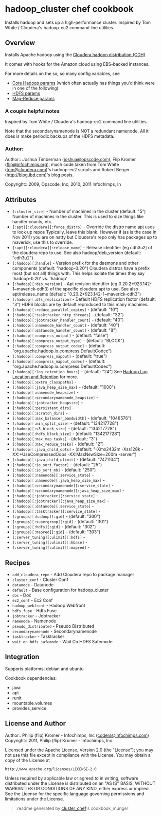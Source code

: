# hadoop_cluster chef cookbook

Installs hadoop and sets up a high-performance cluster. Inspired by Tom White / Cloudera's hadoop-ec2 command line utilities.

## Overview

Installs Apache hadoop using the [Cloudera hadoop distribution (CDH)](http://archive.cloudera.com/docs/)

It comes with hooks for the Amazon cloud using EBS-backed instances.

For more details on the so, so many config variables, see

* [Core Hadoop params](http://archive.cloudera.com/cdh/3/hadoop/hdfs-default.html) (which often actually has things you'd think were in one of the following)
* [HDFS params](http://archive.cloudera.com/cdh/3/hadoop/hdfs-default.html) 
* [Map-Reduce params](http://archive.cloudera.com/cdh/3/hadoop/hdfs-default.html) 

### A couple helpful notes

Inspired by Tom White / Cloudera's hadoop-ec2 command line utilities.

Note that the secondarynamenode is NOT a redundant namenode. All it does is make periodic backups of the HDFS metadata.

### Author:
      
Author:: Joshua Timberman (<joshua@opscode.com>), Flip Kromer (<flip@infochimps.org>), much code taken from Tom White (<tom@cloudera.com>)'s hadoop-ec2 scripts and Robert Berger (http://blog.ibd.com)'s blog posts.

Copyright:: 2009, Opscode, Inc; 2010, 2011 Infochimps, In

## Attributes

* `[:cluster_size]`                   - Number of machines in the cluster (default: "5")
  Number of machines in the cluster. This is used to size things like handler counts, etc.
* `[:apt][:cloudera][:force_distro]`  - Override the distro name apt uses to look up repos
  Typically, leave this blank. However if (as is the case in Nov 2011) you are on natty but Cloudera's repo only has packages up to maverick, use this to override.
* `[:apt][:cloudera][:release_name]`  - Release identifier (eg cdh3u2) of the cloudera repo to use. See also hadoop/deb_version (default: "cdh3u2")
* `[:hadoop][:handle]`                - Version prefix for the daemons and other components (default: "hadoop-0.20")
  Cloudera distros have a prefix most (but not all) things with. This helps isolate the times they say 'hadoop-0.20' vs. 'hadoop'
* `[:hadoop][:deb_version]`           - Apt revision identifier (eg 0.20.2+923.142-1~maverick-cdh3) of the specific cloudera apt to use. See also apt/release_name (default: "0.20.2+923.142-1~maverick-cdh3")
* `[:hadoop][:dfs_replication]`       - Default HDFS replication factor (default: "3")
  HDFS blocks are by default reproduced to this many machines.
* `[:hadoop][:reduce_parallel_copies]` -  (default: "10")
* `[:hadoop][:tasktracker_http_threads]` -  (default: "32")
* `[:hadoop][:jobtracker_handler_count]` -  (default: "40")
* `[:hadoop][:namenode_handler_count]` -  (default: "40")
* `[:hadoop][:datanode_handler_count]` -  (default: "8")
* `[:hadoop][:compress_output]`       -  (default: "false")
* `[:hadoop][:compress_output_type]`  -  (default: "BLOCK")
* `[:hadoop][:compress_output_codec]` -  (default: "org.apache.hadoop.io.compress.DefaultCodec")
* `[:hadoop][:compress_mapout]`       -  (default: "true")
* `[:hadoop][:compress_mapout_codec]` -  (default: "org.apache.hadoop.io.compress.DefaultCodec")
* `[:hadoop][:log_retention_hours]`   -  (default: "24")
  See [Hadoop Log Location and Retention](http://www.cloudera.com/blog/2010/11/hadoop-log-location-and-retention) for more.
* `[:hadoop][:extra_classpaths]`      - 
* `[:hadoop][:java_heap_size_max]`    -  (default: "1000")
* `[:hadoop][:namenode_heapsize]`     - 
* `[:hadoop][:secondarynamenode_heapsize]` - 
* `[:hadoop][:jobtracker_heapsize]`   - 
* `[:hadoop][:persistent_dirs]`       - 
* `[:hadoop][:scratch_dirs]`          - 
* `[:hadoop][:max_balancer_bandwidth]` -  (default: "1048576")
* `[:hadoop][:min_split_size]`        -  (default: "134217728")
* `[:hadoop][:s3_block_size]`         -  (default: "134217728")
* `[:hadoop][:hdfs_block_size]`       -  (default: "134217728")
* `[:hadoop][:max_map_tasks]`         -  (default: "3")
* `[:hadoop][:max_reduce_tasks]`      -  (default: "2")
* `[:hadoop][:java_child_opts]`       -  (default: "-Xmx2432m -Xss128k -XX:+UseCompressedOops -XX:MaxNewSize=200m -server")
* `[:hadoop][:java_child_ulimit]`     -  (default: "7471104")
* `[:hadoop][:io_sort_factor]`        -  (default: "25")
* `[:hadoop][:io_sort_mb]`            -  (default: "250")
* `[:hadoop][:namenode][:service_state]` - 
* `[:hadoop][:namenode][:java_heap_size_max]` - 
* `[:hadoop][:secondarynamenode][:service_state]` - 
* `[:hadoop][:secondarynamenode][:java_heap_size_max]` - 
* `[:hadoop][:jobtracker][:service_state]` - 
* `[:hadoop][:jobtracker][:java_heap_size_max]` - 
* `[:hadoop][:datanode][:service_state]` - 
* `[:hadoop][:tasktracker][:service_state]` - 
* `[:groups][:hadoop][:gid]`          -  (default: "300")
* `[:groups][:supergroup][:gid]`      -  (default: "301")
* `[:groups][:hdfs][:gid]`            -  (default: "302")
* `[:groups][:mapred][:gid]`          -  (default: "303")
* `[:server_tuning][:ulimit][:hdfs]`  - 
* `[:server_tuning][:ulimit][:hbase]` - 
* `[:server_tuning][:ulimit][:mapred]` - 

## Recipes 

* `add_cloudera_repo`        - Add Cloudera repo to package manager
* `cluster_conf`             - Cluster Conf
* `datanode`                 - Datanode
* `default`                  - Base configuration for hadoop_cluster
* `doc`                      - Doc
* `ec2_conf`                 - Ec2 Conf
* `hadoop_webfront`          - Hadoop Webfront
* `hdfs_fuse`                - Hdfs Fuse
* `jobtracker`               - Jobtracker
* `namenode`                 - Namenode
* `pseudo_distributed`       - Pseudo Distributed
* `secondarynamenode`        - Secondarynamenode
* `tasktracker`              - Tasktracker
* `wait_on_hdfs_safemode`    - Wait On HDFS Safemode


## Integration

Supports platforms: debian and ubuntu

Cookbook dependencies:
* java
* apt
* runit
* mountable_volumes
* provides_service


## License and Author

Author::                Philip (flip) Kromer - Infochimps, Inc (<coders@infochimps.com>)
Copyright::             2011, Philip (flip) Kromer - Infochimps, Inc

Licensed under the Apache License, Version 2.0 (the "License");
you may not use this file except in compliance with the License.
You may obtain a copy of the License at

    http://www.apache.org/licenses/LICENSE-2.0

Unless required by applicable law or agreed to in writing, software
distributed under the License is distributed on an "AS IS" BASIS,
WITHOUT WARRANTIES OR CONDITIONS OF ANY KIND, either express or implied.
See the License for the specific language governing permissions and
limitations under the License.

> readme generated by [cluster_chef](http://github.com/infochimps/cluster_chef)'s cookbook_munger
